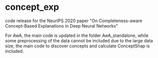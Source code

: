 # concept_exp
code release for the NeurIPS 2020 paper "On Completeness-aware Concept-Based Explanations in Deep Neural Networks"

For AwA, the main code is updated in the folder AwA_standalone, while some preprocessing of the data cannot be included due to the large data size, the main code to discover concepts and calculate ConceptShap is included.
